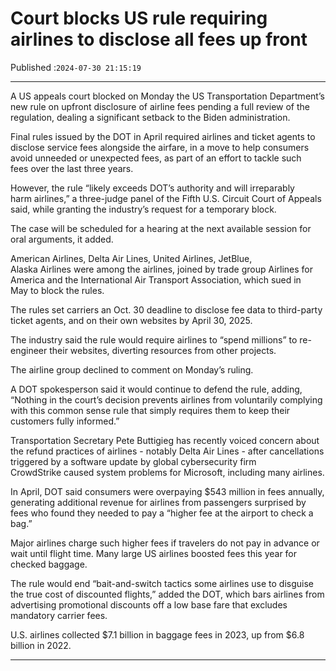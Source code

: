# Court blocks US rule requiring airlines to disclose all fees up front

Published :`2024-07-30 21:15:19`

---

A US appeals court blocked on Monday the US Transportation Department’s new rule on upfront disclosure of airline fees pending a full review of the regulation, dealing a significant setback to the Biden administration.

Final rules issued by the DOT in April required airlines and ticket agents to disclose service fees alongside the airfare, in a move to help consumers avoid unneeded or unexpected fees, as part of an effort to tackle such fees over the last three years.

However, the rule “likely exceeds DOT’s authority and will irreparably harm airlines,” a three-judge panel of the Fifth U.S. Circuit Court of Appeals said, while granting the industry’s request for a temporary block.

The case will be scheduled for a hearing at the next available session for oral arguments, it added.

American Airlines, Delta Air Lines, United Airlines, JetBlue, Alaska Airlines were among the airlines, joined by trade group Airlines for America and the International Air Transport Association, which sued in May to block the rules.

The rules set carriers an Oct. 30 deadline to disclose fee data to third-party ticket agents, and on their own websites by April 30, 2025.

The industry said the rule would require airlines to “spend millions” to re-engineer their websites, diverting resources from other projects.

The airline group declined to comment on Monday’s ruling.

A DOT spokesperson said it would continue to defend the rule, adding, “Nothing in the court’s decision prevents airlines from voluntarily complying with this common sense rule that simply requires them to keep their customers fully informed.”

Transportation Secretary Pete Buttigieg has recently voiced concern about the refund practices of airlines - notably Delta Air Lines - after cancellations triggered by a software update by global cybersecurity firm CrowdStrike caused system problems for Microsoft, including many airlines.

In April, DOT said consumers were overpaying $543 million in fees annually, generating additional revenue for airlines from passengers surprised by fees who found they needed to pay a “higher fee at the airport to check a bag.”

Major airlines charge such higher fees if travelers do not pay in advance or wait until flight time. Many large US airlines boosted fees this year for checked baggage.

The rule would end “bait-and-switch tactics some airlines use to disguise the true cost of discounted flights,” added the DOT, which bars airlines from advertising promotional discounts off a low base fare that excludes mandatory carrier fees.

U.S. airlines collected $7.1 billion in baggage fees in 2023, up from $6.8 billion in 2022.

---

